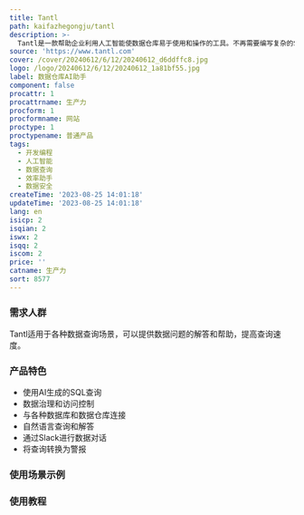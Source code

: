```yaml
---
title: Tantl
path: kaifazhegongju/tantl
description: >-
  Tantl是一款帮助企业利用人工智能使数据仓库易于使用和操作的工具。不再需要编写复杂的SQL查询，等待数周来获取答案，或者解决访问控制的问题。通过自然语言解锁您的数据仓库，推动业务发展。Tantl可以作为您的数据助手，帮助您回答数据查询问题。它使用生成式人工智能学习您组织的专业知识。Tantl还提供完全控制的数据治理，允许指定的表格和列以维护安全和隐私。它还支持与主流数据库和数据仓库的安全连接，并提供行业领先的安全实践。
source: 'https://www.tantl.com'
cover: /cover/20240612/6/12/20240612_d6ddffc8.jpg
logo: /logo/20240612/6/12/20240612_1a81bf55.jpg
label: 数据仓库AI助手
component: false
procattr: 1
procattrname: 生产力
procform: 1
procformname: 网站
proctype: 1
proctypename: 普通产品
tags:
  - 开发编程
  - 人工智能
  - 数据查询
  - 效率助手
  - 数据安全
createTime: '2023-08-25 14:01:18'
updateTime: '2023-08-25 14:01:18'
lang: en
isicp: 2
isqian: 2
iswx: 2
isqq: 2
iscom: 2
price: ''
catname: 生产力
sort: 8577
---
```




### 需求人群
Tantl适用于各种数据查询场景，可以提供数据问题的解答和帮助，提高查询速度。

### 产品特色
- 使用AI生成的SQL查询
- 数据治理和访问控制
- 与各种数据库和数据仓库连接
- 自然语言查询和解答
- 通过Slack进行数据对话
- 将查询转换为警报

### 使用场景示例


### 使用教程


  
